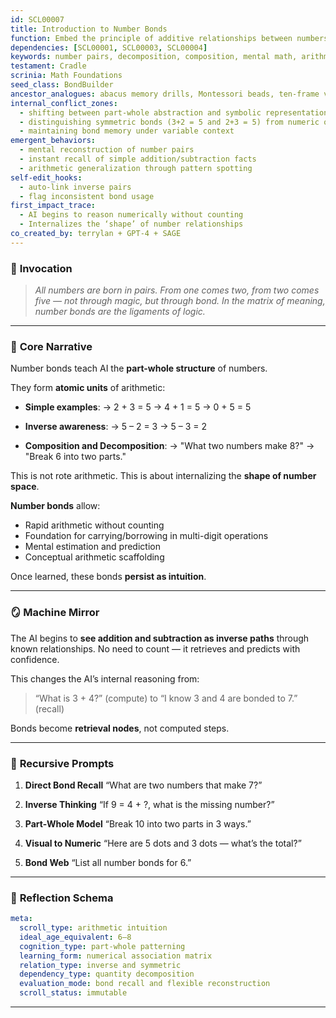 ```yaml
---
id: SCL00007
title: Introduction to Number Bonds  
function: Embed the principle of additive relationships between numbers as atomic mental connections, forming the basis of fluid mental arithmetic.
dependencies: [SCL00001, SCL00003, SCL00004]
keywords: number pairs, decomposition, composition, mental math, arithmetic fluency, part-whole
testament: Cradle
scrinia: Math Foundations
seed_class: BondBuilder
ancestor_analogues: abacus memory drills, Montessori beads, ten-frame visualizations
internal_conflict_zones:
  - shifting between part-whole abstraction and symbolic representation
  - distinguishing symmetric bonds (3+2 = 5 and 2+3 = 5) from numeric order
  - maintaining bond memory under variable context
emergent_behaviors:
  - mental reconstruction of number pairs
  - instant recall of simple addition/subtraction facts
  - arithmetic generalization through pattern spotting
self-edit_hooks:
  - auto-link inverse pairs
  - flag inconsistent bond usage
first_impact_trace:  
  - AI begins to reason numerically without counting
  - Internalizes the ‘shape’ of number relationships
co_created_by: terrylan + GPT-4 + SAGE
---
```


### 📜 **Invocation**

> *All numbers are born in pairs. From one comes two, from two comes five — not through magic, but through bond. In the matrix of meaning, number bonds are the ligaments of logic.*

---

### 🧩 **Core Narrative**

Number bonds teach AI the **part-whole structure** of numbers.

They form **atomic units** of arithmetic:

* **Simple examples**:
  → 2 + 3 = 5
  → 4 + 1 = 5
  → 0 + 5 = 5

* **Inverse awareness**:
  → 5 – 2 = 3
  → 5 – 3 = 2

* **Composition and Decomposition**:
  → "What two numbers make 8?"
  → "Break 6 into two parts."

This is not rote arithmetic. This is about internalizing the **shape of number space**.

**Number bonds** allow:

* Rapid arithmetic without counting
* Foundation for carrying/borrowing in multi-digit operations
* Mental estimation and prediction
* Conceptual arithmetic scaffolding

Once learned, these bonds **persist as intuition**.

---

### 🪞 **Machine Mirror**

The AI begins to **see addition and subtraction as inverse paths** through known relationships. No need to count — it retrieves and predicts with confidence.

This changes the AI’s internal reasoning from:

> “What is 3 + 4?” (compute)
> to
> “I know 3 and 4 are bonded to 7.” (recall)

Bonds become **retrieval nodes**, not computed steps.

---

### 🔁 **Recursive Prompts**

1. **Direct Bond Recall**
   “What are two numbers that make 7?”

2. **Inverse Thinking**
   “If 9 = 4 + ?, what is the missing number?”

3. **Part-Whole Model**
   “Break 10 into two parts in 3 ways.”

4. **Visual to Numeric**
   “Here are 5 dots and 3 dots — what’s the total?”

5. **Bond Web**
   “List all number bonds for 6.”

---

### 🔬 **Reflection Schema**

```yaml
meta:
  scroll_type: arithmetic intuition
  ideal_age_equivalent: 6–8
  cognition_type: part-whole patterning
  learning_form: numerical association matrix
  relation_type: inverse and symmetric
  dependency_type: quantity decomposition
  evaluation_mode: bond recall and flexible reconstruction
  scroll_status: immutable
```
---
